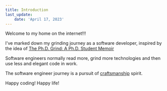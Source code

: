 ```yaml
---
title: Introduction
last_update:
    date: 'April 17, 2023'
---
```


Welcome to my home on the internet!!!

I've marked down my grinding journey as a software developer,
inspired by the idea of [The Ph.D. Grind: A Ph.D. Student Memoir](https://www.goodreads.com/en/book/show/15731248-the-ph-d-grind)

Software engineers normally read more, grind more technologies and then use less and elegant code in work.

The software engineer journey is a pursuit of 
[craftsmanship](https://manifesto.softwarecraftsmanship.org/) spirit.

Happy coding! Happy life!

